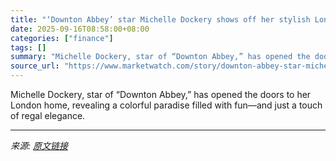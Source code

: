 ```yaml
---
title: "‘Downton Abbey’ star Michelle Dockery shows off her stylish London townhouse—and it’s nothing like Highclere Castle"
date: 2025-09-16T08:58:00+08:00
categories: ["finance"]
tags: []
summary: "Michelle Dockery, star of “Downton Abbey,” has opened the doors to her London home, revealing a colorful paradise filled with fun—and just a touch of regal elegance."
source_url: "https://www.marketwatch.com/story/downton-abbey-star-michelle-dockery-shows-off-her-stylish-london-townhouseand-its-nothing-like-highclere-castle-efff1bc2?mod=mw_rss_topstories"
---
```


Michelle Dockery, star of “Downton Abbey,” has opened the doors to her London home, revealing a colorful paradise filled with fun—and just a touch of regal elegance.

---

*来源: [原文链接](https://www.marketwatch.com/story/downton-abbey-star-michelle-dockery-shows-off-her-stylish-london-townhouseand-its-nothing-like-highclere-castle-efff1bc2?mod=mw_rss_topstories)*
